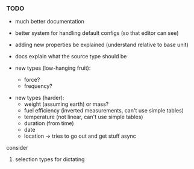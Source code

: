 ### TODO

- much better documentation
- better system for handling default configs (so that editor can see)
- adding new properties be explained (understand relative to base unit)
- docs explain what the source type should be

- new types (low-hanging fruit):
  - force?
  - frequency?

* new types (harder):
  - weight (assuming earth) or mass?
  - fuel efficiency (inverted measurements, can't use simple tables)
  - temperature (not linear, can't use simple tables)
  - duration (from time)
  - date
  - location -> tries to go out and get stuff async

consider

1. selection types for dictating
